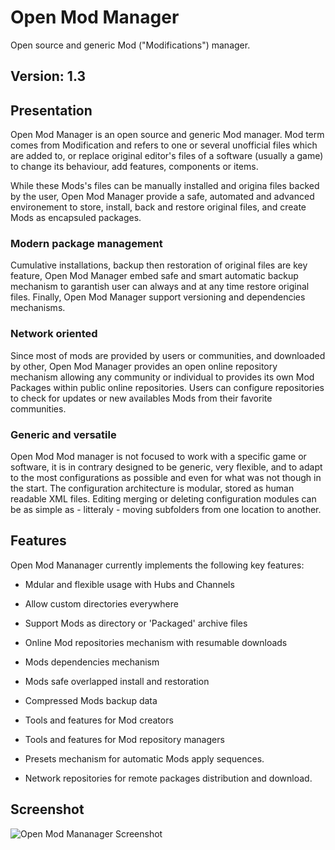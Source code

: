 # Open Mod Manager

Open source and generic Mod ("Modifications") manager.

## Version: 1.3

## Presentation

Open Mod Manager is an open source and generic Mod manager. Mod term comes from
Modification and refers to one or several unofficial files which are added to, or
replace original editor's files of a software (usually a game) to change its behaviour,
add features, components or items.

While these Mods's files can be manually installed and origina files backed by the user,
Open Mod Manager provide a safe, automated and advanced environement to store, install,
back and restore original files, and create Mods as encapsuled packages.

### Modern package management

Cumulative installations, backup then restoration of original files are key feature,
Open Mod Manager embed safe and smart automatic backup mechanism to garantish user can
always and at any time restore original files. Finally, Open Mod Manager support
versioning and dependencies mechanisms.

### Network oriented

Since most of mods are provided by users or communities, and downloaded by other, Open
Mod Manager provides an open online repository mechanism allowing any community or
individual to provides its own Mod Packages within public online repositories. Users
can configure repositories to check for updates or new availables Mods from their
favorite communities.

### Generic and versatile

Open Mod Mod manager is not focused to work with a specific game or software, it is in
contrary designed to be generic, very flexible, and to adapt to the most configurations
as possible and even for what was not though in the start. The configuration
architecture is modular, stored as human readable XML files. Editing merging or
deleting configuration modules can be as simple as - litteraly - moving subfolders
from one location to another.

## Features

Open Mod Mananager currently implements the following key features:

- Mdular and flexible usage with Hubs and Channels
- Allow custom directories everywhere
- Support Mods as directory or 'Packaged' archive files
- Online Mod repositories mechanism with resumable downloads
- Mods dependencies mechanism
- Mods safe overlapped install and restoration
- Compressed Mods backup data
- Tools and features for Mod creators
- Tools and features for Mod repository managers

- Presets mechanism for automatic Mods apply sequences.
- Network repositories for remote packages distribution and download.

## Screenshot

![Open Mod Mananager Screenshot](screenshot.png)
